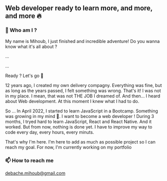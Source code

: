 ## Web developer ready to learn more, and more, and more  🔥

### 🤔  Who am I ?

My name is Mihoub, I just finished and incredible adventure! Do you wanna know what it's all about ? 
 
...

...

Ready ? 
Let's go 🔭  

12 years ago, I created my own delivery compagny. Everything was fine, but as long as the years passed, I felt something was wrong.
That's it! I was not in my place. I mean, that was not THE JOB I dreamed of.
And then... I heard about Web development. At this moment I knew what I had to do.

So ... In April 2022, I started to learn JavaScript in a Bootcamp. Something was growing in my mind 🌱. I want to become a web developer !
During 3 months, I tryed hard to learn JavaScript, React and React Native. And it worked. But from now, nothing is done yet. I have to improve my way to code every day, every hours, every minuts. 

That's why I'm here. I'm here to add as much as possible project so I can reach my goal. 
For now, I'm currently working on my portfolio


### 📫 How to reach me

 debache.mihoub@gmail.com



<!--
**Mihoub2/Mihoub2** is a ✨ _special_ ✨ repository because its `README.md` (this file) appears on your GitHub profile.

Here are some ideas to get you started:

- 🔭 I’m currently working on ...
- 🌱 I’m currently learning ...
- 👯 I’m looking to collaborate on ...
- 🤔 I’m looking for help with ...
- 💬 Ask me about ...
- 📫 How to reach me: ...
- 😄 Pronouns: ...
- ⚡ Fun fact: ...
-->

